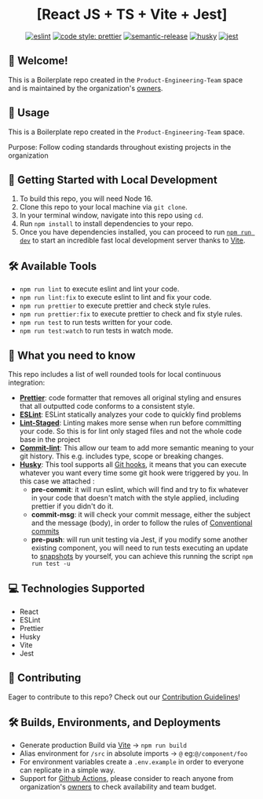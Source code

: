 <div align="center">

# [React JS + TS + Vite + Jest]

</div>

<div align="center">

[![eslint](https://img.shields.io/badge/Lint-ESLint-blueviolet)](https://github.com/eslint/eslint)
[![code style: prettier](https://img.shields.io/badge/code_style-prettier-ff69b4.svg?style=shield)](https://github.com/prettier/prettier)
[![semantic-release](https://img.shields.io/badge/%20%20%F0%9F%93%A6%F0%9F%9A%80-semantic--release-e10079.svg)](https://github.com/semantic-release/semantic-release)
[![husky](https://img.shields.io/badge/Git%20Hooks-Husky-lightgrey)](https://github.com/typicode/husky)
[![jest](https://img.shields.io/badge/Unit%20Testing-Jest-success)](https://github.com/facebook/jest)

</div>

## 👋 Welcome!

This is a Boilerplate repo created in the `Product-Engineering-Team` space and is
maintained by the organization's
[owners](https://github.com/orgs/Product-Engineering-Team/people?query=role%3Aowner).

[//]: # 'Usage'

## 📘 Usage

This is a Boilerplate repo created in the `Product-Engineering-Team` space.

Purpose: Follow coding standards throughout existing projects in the organization

[//]: # 'Local Development'

## 🚀 Getting Started with Local Development

1. To build this repo, you will need Node 16.
1. Clone this repo to your local machine via `git clone`.
1. In your terminal window, navigate into this repo using `cd`.
1. Run `npm install` to install dependencies to your repo.
1. Once you have dependencies installed, you can proceed to run
   [`npm run dev`](https://github.intuit.com/pages/UX-Infra/plugin-cli/docs/commands-overview#plugin-cli-start)
   to start an incredible fast local development server thanks to [Vite](https://vitejs.dev/guide/).

## 🛠️ Available Tools
- `npm run lint` to execute eslint and lint your code.
- `npm run lint:fix` to execute eslint to lint and fix your code.
- `npm run prettier` to execute prettier and check style rules.
- `npm run prettier:fix` to execute prettier to check and fix style rules.
- `npm run test` to run tests written for your code.
- `npm run test:watch` to run tests in watch mode.

## 👀 What you need to know

This repo includes a list of well rounded tools for local continuous integration:

- **[Prettier](https://prettier.io/)**: code formatter that removes all original styling and ensures that all outputted code conforms to a consistent style.
- **[ESLint](https://eslint.org/)**: ESLint statically analyzes your code to quickly find problems
- **[Lint-Staged](https://github.com/okonet/lint-staged)**: Linting makes more sense when run before committing your code. So this is for lint only staged files and not the whole code base in the project
- **[Commit-lint](https://commitlint.js.org/)**: This allow our team to add more semantic meaning to your git history. This e.g. includes type, scope or breaking changes.
- **[Husky](https://typicode.github.io/husky/#/)**: This tool supports all [Git hooks](https://git-scm.com/docs/githooks), it means that you can execute whatever you want every time some git hook were triggered by you. In this case we attached :
  - **pre-commit**: it will run eslint, which will find and try to fix whatever in your code that doesn't match with the style applied, including prettier if you didn't do it.
  - **commit-msg**: it will check your commit message, either the subject and the message (body), in order to follow the rules of [Conventional commits](https://www.conventionalcommits.org/en/v1.0.0/#summary)
  - **pre-push**: will run unit testing via Jest, if you modify some another existing component, you will need to run tests executing an update to [snapshots](https://jestjs.io/docs/snapshot-testing) by yourself, you can achieve this running the script `npm run test -u`

## 💻 Technologies Supported

- React
- ESLint
- Prettier
- Husky
- Vite
- Jest

[//]: # 'Contributing'

## 🤝 Contributing

Eager to contribute to this repo? Check out our
[Contribution Guidelines](./CONTRIBUTING.md)!

## 🛠️ Builds, Environments, and Deployments

- Generate production Build via [Vite](https://vitejs.dev/guide/build.html) -> `npm run build`
- Alias environment for `/src` in absolute imports -> `@` eg:`@/component/foo`
- For environment variables create a `.env.example` in order to everyone can replicate in a simple way.
- Support for [Github Actions](https://github.com/features/actions), please consider to reach anyone from organization's [owners](https://github.com/orgs/Product-Engineering-Team/people?query=role%3Aowner) to check availability and team budget.